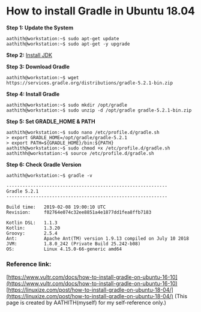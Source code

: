 # How to install Gradle in Ubuntu 18.04
**Step 1: Update the System**
```
aathith@workstation:~$ sudo apt-get update
aathith@workstation:~$ sudo apt-get -y upgrade
```
**Step 2:** [Install JDK](https://aathith.github.io/blog/java/)

**Step 3: Download Gradle**
```
aathith@workstation:~$ wget https://services.gradle.org/distributions/gradle-5.2.1-bin.zip
```
**Step 4: Install Gradle**

    aathith@workstation:~$ sudo mkdir /opt/gradle
    aathith@workstation:~$ sudo unzip -d /opt/gradle gradle-5.2.1-bin.zip
    
**Step 5: Set GRADLE_HOME & PATH**

    aathith@workstation:~$ sudo nano /etc/profile.d/gradle.sh
    > export GRADLE_HOME=/opt/gradle/gradle-5.2.1
    > export PATH=${GRADLE_HOME}/bin:${PATH}
    aathith@workstation:~$ sudo chmod +x /etc/profile.d/gradle.sh
    aathithh@workstation:~$ source /etc/profile.d/gradle.sh

**Step 6: Check Gradle Version**

    aathith@workstation:~$ gradle -v
    
    ------------------------------------------------------------
    Gradle 5.2.1
    ------------------------------------------------------------
    
    Build time:   2019-02-08 19:00:10 UTC
    Revision:     f02764e074c32ee8851a4e1877dd1fea8ffb7183
    
    Kotlin DSL:   1.1.3
    Kotlin:       1.3.20
    Groovy:       2.5.4
    Ant:          Apache Ant(TM) version 1.9.13 compiled on July 10 2018
    JVM:          1.8.0_242 (Private Build 25.242-b08)
    OS:           Linux 4.15.0-66-generic amd64

### Reference link:
[https://www.vultr.com/docs/how-to-install-gradle-on-ubuntu-16-10](https://www.vultr.com/docs/how-to-install-gradle-on-ubuntu-16-10)
[https://linuxize.com/post/how-to-install-gradle-on-ubuntu-18-04/](https://linuxize.com/post/how-to-install-gradle-on-ubuntu-18-04/)
(This page is created by AATHITH(myself) for my self-reference only.)

